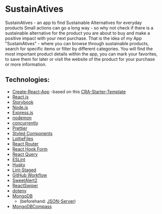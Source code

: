 # SustainAtives

SustainAtives - an app to find Sustainable Alternatives for everyday products
Small actions can go a long way - so why not check if there is a sustainable alternative for the product you are about to buy and make a positive impact with your next purchase.
That is the idea of my App "SustainAtives" - where you can browse through sustainable products, search for specific items or filter by different categories. You will find the most important product details within the app, you can mark your favorites, to save them for later or visit the website of the product for your purchase or more information.

## Technologies:

- [Create-React-App](https://create-react-app.dev/)
  -based on this [CRA-Starter-Template](https://github.com/Sina-Sche/cra-with-api)
- [React.js](https://reactjs.org)
- [Storybook](https://storybook.js.org)
- [Node.js](https://nodejs.org/en/)
- [Express.js](http://expressjs.com)
- [nodemon](https://www.npmjs.com/package/nodemon)
- [concurrently](https://www.npmjs.com/package/concurrently)
- [Prettier](https://prettier.io/)
- [Styled Components](https://styled-components.com/)
- [LottieFiles](https://lottiefiles.com/)
- [React Router](https://reactrouter.com/)
- [React Hook Form](https://react-hook-form.com/)
- [React Query](https://react-query.tanstack.com/)
- [ESLint](https://eslint.org/)
- [Husky](https://www.npmjs.com/package/husky)
- [Lint-Staged](https://www.npmjs.com/package/lint-staged)
- [GitHub Workflow](https://guides.github.com/introduction/flow/)
- [SweetAlert2](https://sweetalert2.github.io/)
- [ReactSwiper](https://swiperjs.com/react/)
- [dotenv](https://github.com/motdotla/dotenv)
- [MongoDB](https://www.mongodb.com/)
  - (beforehand: [JSON-Server](https://www.npmjs.com/package/json-server))
- [MongoDBCompass](https://www.mongodb.com/products/compass)
